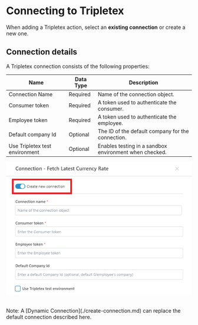 # Connecting to Tripletex

When adding a Tripletex action, select an **existing connection** or create a new one.

## Connection details

A Tripletex connection consists of the following properties:



| Name                            | Data Type   | Description                                           |
|---------------------------------|-------------|-------------------------------------------------------|
| Connection Name                 | Required    | Name of the connection object.                       |
| Consumer token                  | Required    | A token used to authenticate the consumer.           |
| Employee token                  | Required    | A token used to authenticate the employee.           |
| Default company Id              | Optional    | The ID of the default company for the connection.    |
| Use Tripletex test environment  | Optional    | Enables testing in a sandbox environment when checked. |

![img](../../../../images/flow/tripletex-connection.png)


<br/>
Note: A [Dynamic Connection](./create-connection.md) can replace the default connection described here.